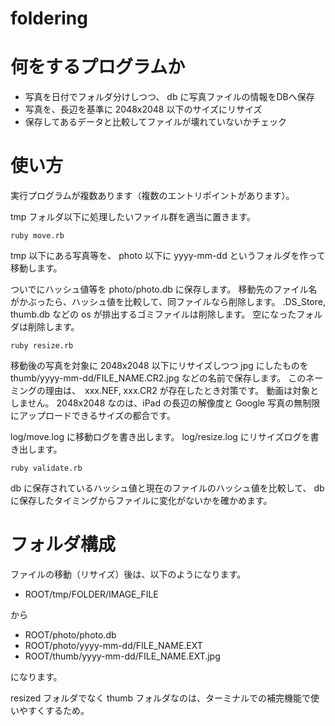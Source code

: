 foldering
=========

# 何をするプログラムか

* 写真を日付でフォルダ分けしつつ、 db に写真ファイルの情報をDBへ保存
* 写真を、長辺を基準に 2048x2048 以下のサイズにリサイズ
* 保存してあるデータと比較してファイルが壊れていないかチェック

# 使い方

実行プログラムが複数あります（複数のエントリポイントがあります）。

tmp フォルダ以下に処理したいファイル群を適当に置きます。

```ruby move.rb```

tmp 以下にある写真等を、
photo 以下に yyyy-mm-dd というフォルダを作って移動します。

ついでにハッシュ値等を photo/photo.db に保存します。
移動先のファイル名がかぶったら、ハッシュ値を比較して、同ファイルなら削除します。
.DS_Store, thumb.db などの os が排出するゴミファイルは削除します。
空になったフォルダは削除します。

```ruby resize.rb```

移動後の写真を対象に 2048x2048 以下にリサイズしつつ jpg にしたものを thumb/yyyy-mm-dd/FILE_NAME.CR2.jpg などの名前で保存します。
このネーミングの理由は、　xxx.NEF, xxx.CR2 が存在したとき対策です。
動画は対象としません。
2048x2048 なのは、iPad の長辺の解像度と Google 写真の無制限にアップロードできるサイズの都合です。

log/move.log に移動ログを書き出します。
log/resize.log にリサイズログを書き出します。

```ruby validate.rb```

db に保存されているハッシュ値と現在のファイルのハッシュ値を比較して、 db に保存したタイミングからファイルに変化がないかを確かめます。

# フォルダ構成
ファイルの移動（リサイズ）後は、以下のようになります。

* ROOT/tmp/FOLDER/IMAGE_FILE

から

* ROOT/photo/photo.db
* ROOT/photo/yyyy-mm-dd/FILE_NAME.EXT
* ROOT/thumb/yyyy-mm-dd/FILE_NAME.EXT.jpg

になります。

resized フォルダでなく thumb フォルダなのは、ターミナルでの補完機能で使いやすくするため。

